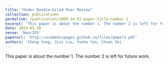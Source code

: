 ```yaml
---
title: "Under Double-bilnd Peer Review"
collection: publications
permalink: /publication/2009-10-01-paper-title-number-1
excerpt: 'This paper is about the number 1. The number 2 is left for future work.'
date: 2023-05-30
venue: 'NeurIPS'
paperurl: 'http://academicpages.github.io/files/paper1.pdf'
authors: 'Cheng Yang, Jixi Liu, Yunhe Yan, Chuan Shi.'
---
```

This paper is about the number 1. The number 2 is left for future work.

<!-- [Download paper here](http://academicpages.github.io/files/paper1.pdf)

Recommended citation: Your Name, You. (2009). "Paper Title Number 1." <i>Journal 1</i>. 1(1). -->

